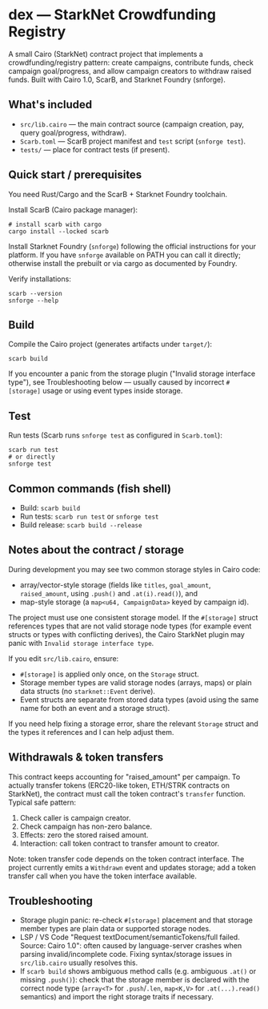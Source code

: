 # dex — StarkNet Crowdfunding Registry

A small Cairo (StarkNet) contract project that implements a crowdfunding/registry pattern: create campaigns, contribute funds, check campaign goal/progress, and allow campaign creators to withdraw raised funds. Built with Cairo 1.0, ScarB, and Starknet Foundry (snforge).

## What's included

- `src/lib.cairo` — the main contract source (campaign creation, pay, query goal/progress, withdraw).
- `Scarb.toml` — ScarB project manifest and `test` script (`snforge test`).
- `tests/` — place for contract tests (if present).

## Quick start / prerequisites

You need Rust/Cargo and the ScarB + Starknet Foundry toolchain.

Install ScarB (Cairo package manager):

```fish
# install scarb with cargo
cargo install --locked scarb
```

Install Starknet Foundry (`snforge`) following the official instructions for your platform. If you have `snforge` available on PATH you can call it directly; otherwise install the prebuilt or via cargo as documented by Foundry.

Verify installations:

```fish
scarb --version
snforge --help
```

## Build

Compile the Cairo project (generates artifacts under `target/`):

```fish
scarb build
```

If you encounter a panic from the storage plugin ("Invalid storage interface type"), see Troubleshooting below — usually caused by incorrect `#[storage]` usage or using event types inside storage.

## Test

Run tests (Scarb runs `snforge test` as configured in `Scarb.toml`):

```fish
scarb run test
# or directly
snforge test
```

## Common commands (fish shell)

- Build: `scarb build`
- Run tests: `scarb run test` or `snforge test`
- Build release: `scarb build --release`

## Notes about the contract / storage

During development you may see two common storage styles in Cairo code:

- array/vector-style storage (fields like `titles`, `goal_amount`, `raised_amount`, using `.push()` and `.at(i).read()`), and
- map-style storage (a `map<u64, CampaignData>` keyed by campaign id).

The project must use one consistent storage model. If the `#[storage]` struct references types that are not valid storage node types (for example event structs or types with conflicting derives), the Cairo StarkNet plugin may panic with `Invalid storage interface type`.

If you edit `src/lib.cairo`, ensure:

- `#[storage]` is applied only once, on the `Storage` struct.
- Storage member types are valid storage nodes (arrays, maps) or plain data structs (no `starknet::Event` derive).
- Event structs are separate from stored data types (avoid using the same name for both an event and a storage struct).

If you need help fixing a storage error, share the relevant `Storage` struct and the types it references and I can help adjust them.

## Withdrawals & token transfers

This contract keeps accounting for "raised_amount" per campaign. To actually transfer tokens (ERC20-like token, ETH/STRK contracts on StarkNet), the contract must call the token contract's `transfer` function. Typical safe pattern:

1. Check caller is campaign creator.
2. Check campaign has non-zero balance.
3. Effects: zero the stored raised amount.
4. Interaction: call token contract to transfer amount to creator.

Note: token transfer code depends on the token contract interface. The project currently emits a `Withdrawn` event and updates storage; add a token transfer call when you have the token interface available.

## Troubleshooting

- Storage plugin panic: re-check `#[storage]` placement and that storage member types are plain data or supported storage nodes.
- LSP / VS Code "Request textDocument/semanticTokens/full failed. Source: Cairo 1.0": often caused by language-server crashes when parsing invalid/incomplete code. Fixing syntax/storage issues in `src/lib.cairo` usually resolves this.
- If `scarb build` shows ambiguous method calls (e.g. ambiguous `.at()` or missing `.push()`): check that the storage member is declared with the correct node type (`array<T>` for `.push`/`.len`, `map<K,V>` for `.at(...).read()` semantics) and import the right storage traits if necessary.


